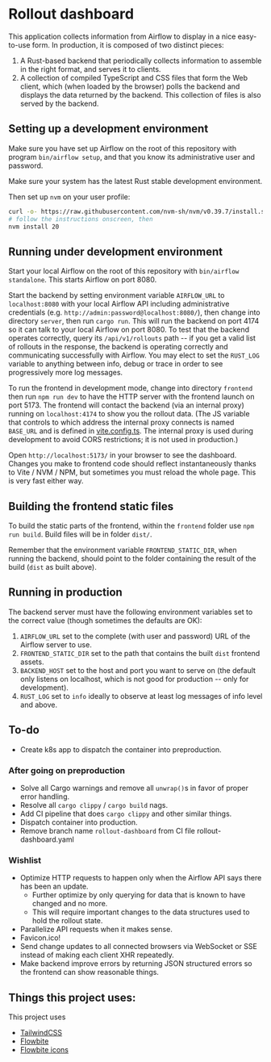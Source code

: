 # Rollout dashboard

This application collects information from Airflow to display in a nice
easy-to-use form.  In production, it is composed of two distinct pieces:

1. A Rust-based backend that periodically collects information to
   assemble in the right format, and serves it to clients.
2. A collection of compiled TypeScript and CSS files that form the
   Web client, which (when loaded by the browser) polls the backend
   and displays the data returned by the backend.  This collection of
   files is also served by the backend.

## Setting up a development environment

Make sure you have set up Airflow on the root of this repository with
program `bin/airflow setup`, and that you know its administrative
user and password.

Make sure your system has the latest Rust stable development environment.

Then set up `nvm` on your user profile:

```sh
curl -o- https://raw.githubusercontent.com/nvm-sh/nvm/v0.39.7/install.sh | bash
# follow the instructions onscreen, then
nvm install 20
```

## Running under development environment

Start your local Airflow on the root of this repository with
`bin/airflow standalone`.  This starts Airflow on port 8080.

Start the backend by setting environment variable `AIRFLOW_URL` to
`localhost:8080` with your local Airflow API including administrative
credentials (e.g. `http://admin:password@localhost:8080/`), then change
into directory `server`, then run `cargo run`.  This will run the backend
on port 4174 so it can talk to your local Airflow on port 8080.  To test
that the backend operates correctly, query its `/api/v1/rollouts` path
-- if you get a valid list of rollouts in the response, the backend is
operating correctly and communicating successfully with Airflow.  You
may elect to set the `RUST_LOG` variable to anything between info, debug
or trace in order to see progressively more log messages.

To run the frontend in development mode, change into directory `frontend`
then run `npm run dev` to have the HTTP server with the frontend launch on
port 5173.  The frontend will contact the backend (via an internal proxy)
running on `localhost:4174` to show you the rollout data.  (The JS variable
that controls to which address the internal proxy connects is named
`BASE_URL` and is defined in [vite.config.ts](frontend/vite.config.ts).
The internal proxy is used during development to avoid CORS restrictions;
it is not used in production.)

Open `http://localhost:5173/` in your browser to see the dashboard.
Changes you make to frontend code should reflect instantaneously thanks
to Vite / NVM / NPM, but sometimes you must reload the whole page.
This is very fast either way.

## Building the frontend static files

To build the static parts of the frontend, within the `frontend` folder
use `npm run build`.  Build files will be in folder `dist/`.

Remember that the environment variable `FRONTEND_STATIC_DIR`, when
running the backend, should point to the folder containing the result
of the build (`dist` as built above).

## Running in production

The backend server must have the following environment variables
set to the correct value (though sometimes the defaults are OK):

1. `AIRFLOW_URL` set to the complete (with user and password)
   URL of the Airflow server to use.
2. `FRONTEND_STATIC_DIR` set to the path that contains the built
   `dist` frontend assets.
3. `BACKEND_HOST` set to the host and port you want to serve on
   (the default only listens on localhost, which is not good for
   production -- only for development).
4. `RUST_LOG` set to `info` ideally to observe at least log
   messages of info level and above.

## To-do

* Create k8s app to dispatch the container into preproduction.

### After going on preproduction

* Solve all Cargo warnings and remove all `unwrap()`s in favor of proper
  error handling.
* Resolve all `cargo clippy` / `cargo build` nags.
* Add CI pipeline that does `cargo clippy` and other similar things.
* Dispatch container into production.
* Remove branch name `rollout-dashboard` from CI file rollout-dashboard.yaml

### Wishlist

* Optimize HTTP requests to happen only when the Airflow API says there has been an update.
  * Further optimize by only querying for data that is known to have changed and no more.
  * This will require important changes to the data structures used to hold the rollout state.
* Parallelize API requests when it makes sense.
* Favicon.ico!
* Send change updates to all connected browsers via WebSocket or SSE instead of making each client XHR repeatedly.
* Make backend improve errors by returning JSON structured errors so the frontend can show reasonable things.

## Things this project uses:

This project uses

* [TailwindCSS](https://tailwindcss.com/)
* [Flowbite](https://flowbite-svelte.com/docs/components)
* [Flowbite icons](https://flowbite.com/icons/)
